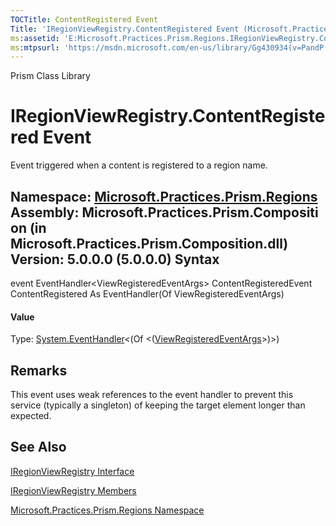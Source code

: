 ```yaml
---
TOCTitle: ContentRegistered Event
Title: 'IRegionViewRegistry.ContentRegistered Event (Microsoft.Practices.Prism.Regions)'
ms:assetid: 'E:Microsoft.Practices.Prism.Regions.IRegionViewRegistry.ContentRegistered'
ms:mtpsurl: 'https://msdn.microsoft.com/en-us/library/Gg430934(v=PandP.50)'
---
```


Prism Class Library

IRegionViewRegistry.ContentRegistered Event
===============================================

Event triggered when a content is registered to a region name.

**Namespace:** [Microsoft.Practices.Prism.Regions](https://msdn.microsoft.com/n:microsoft.practices.prism.regions)
**Assembly:** Microsoft.Practices.Prism.Composition (in Microsoft.Practices.Prism.Composition.dll) Version: 5.0.0.0 (5.0.0.0)
Syntax
------

<span id="syntaxToggle"></span>event EventHandler&lt;ViewRegisteredEventArgs&gt; ContentRegisteredEvent ContentRegistered As EventHandler(Of ViewRegisteredEventArgs)
#### Value

Type: [System.EventHandler](http://msdn2.microsoft.com/en-us/library/db0etb8x)&lt;(Of &lt;([ViewRegisteredEventArgs](https://msdn.microsoft.com/t:microsoft.practices.prism.regions.viewregisteredeventargs)&gt;)&gt;)

Remarks
-------

<span id="remarksToggle"></span> This event uses weak references to the event handler to prevent this service (typically a singleton) of keeping the target element longer than expected.

See Also
--------


[IRegionViewRegistry Interface](https://msdn.microsoft.com/t:microsoft.practices.prism.regions.iregionviewregistry)

[IRegionViewRegistry Members](https://msdn.microsoft.com/allmembers.t:microsoft.practices.prism.regions.iregionviewregistry)

[Microsoft.Practices.Prism.Regions Namespace](https://msdn.microsoft.com/n:microsoft.practices.prism.regions)
